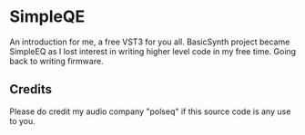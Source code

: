 # SimpleQE
An introduction for me, a free VST3 for you all. BasicSynth project became SimpleEQ as I lost interest in writing higher level code in my free time. Going back to writing firmware.
## Credits
Please do credit my audio company "polseq" if this source code is any use to you.
